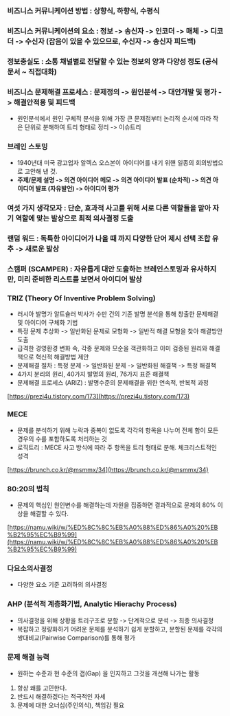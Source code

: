 ### 비즈니스 커뮤니케이션 방법 : 상향식, 하향식, 수평식

### 비즈니스 커뮤니케이션의 요소 : 정보 -> 송신자 -> 인코더 -> 매체 -> 디코더 -> 수신자 (잡음이 있을 수 있으므로, 수신자 -> 송신자 피드백)

### 정보충실도 : 소통 채널별로 전달할 수 있는 정보의 양과 다양성 정도 (공식문서 ~ 직접대화)

### 비즈니스 문제해결 프로세스 : 문제정의 -> 원인분석 -> 대안개발 및 평가 -> 해결안적용 및 피드백
- 원인분석에서 원인 구체적 분석을 위해 가장 큰 문제점부터 논리적 순서에 따라 작은 단위로 분해하여 트리 형태로 정리 -> 이슈트리

### 브레인 스토밍
- 1940년대 미국 광고업자 알렉스 오스본이 아이디어를 내기 위핸 일종의 회의방법으로 고안해 낸 것.
- **주제/문제 설명 -> 의견 아이디어 메모 -> 의견 아이디어 발표 (순차적) -> 의견 아이디어 발표 (자유발언) -> 아이디어 평가**

### 여섯 가지 생각모자 : 단순, 효과적 사고를 위해 서로 다른 역할들을 맡아 자기 역할에 맞는 발상으로 최적 의사결정 도출

### 랜덤 워드 : 독특한 아이디어가 나올 때 까지 다양한 단어 제시 선택 조합 유추 -> 새로운 발상

### 스캠퍼 (SCAMPER) : 자유롭게 대안 도출하는 브레인스토밍과 유사하지만, 미리 준비한 리스트를 보면서 아이디어 발상

### TRIZ (Theory Of Inventive Problem Solving)
- 러시아 발명가 알트슐러 박사가 수만 건의 기존 발명 분석을 통해 창출한 문제해결 및 아이디어 구체화 기법
- 특정 문제 추상화 -> 일반화된 문제로 모형화 -> 일반적 해결 모형을 찾아 해결방안 도출
- 급격한 경영환경 변화 속, 각종 문제와 모순을 객관화하고 이미 검증된 원리와 해결책으로 혁신적 해결방법 제안
- 문제해결 절차 : 특정 문제 -> 일반화된 문제 -> 일반화된 해결책 -> 특정 해결책
- 4가지 분리의 원리, 40가지 발명의 원리, 76가지 표준 해결책
- 문제해결 프로세스 (ARIZ) : 발명수준의 문제해결을 위한 연속적, 반복적 과정

[https://prezi4u.tistory.com/173](https://prezi4u.tistory.com/173)

### MECE
- 문제를 분석하기 위해 누락과 중복이 없도록 각각의 항목을 나누어 전체 합이 모든 경우의 수를 포함하도록 처리하는 것
- 로직트리 : MECE 사고 방식에 따라 주 항목을 트리 형태로 분해. 체크리스트적인 성격

[https://brunch.co.kr/@msmmx/34](https://brunch.co.kr/@msmmx/34)

### 80:20의 법칙
- 문제의 핵심인 원인변수를 해결하는데 자원을 집중하면 결과적으로 문제의 80% 이상을 해결할 수 있다.

[https://namu.wiki/w/%ED%8C%8C%EB%A0%88%ED%86%A0%20%EB%B2%95%EC%B9%99](https://namu.wiki/w/%ED%8C%8C%EB%A0%88%ED%86%A0%20%EB%B2%95%EC%B9%99)

### 다요소의사결정
- 다양한 요소 기준 고려하의 의사결정

### AHP (분석적 계층화기법, Analytic Hierachy Process)
- 의사결정을 위해 상황을 트리구조로 분할 -> 단계적으로 분석 -> 최종 의사결정
- 복잡하고 정량화하기 어려운 문제를 분석하기 쉽게 분할하고, 분할된 문제를 각각의 쌍대비교(Pairwise Comparison)를 통해 평가

### 문제 해결 능력
- 원하는 수준과 현 수준의 갭(Gap) 을 인지하고 그것을 개선해 나가는 활동
1. 항상 왜를 고민한다.
2. 반드시 해결하겠다는 적극적인 자세
3. 문제에 대한 오너십(주인의식), 책임감 필요


